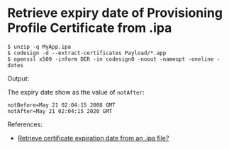 # Retrieve expiry date of Provisioning Profile Certificate from .ipa

```text
$ unzip -q MyApp.ipa
$ codesign -d --extract-certificates Payload/*.app
$ openssl x509 -inform DER -in codesign0 -noout -nameopt -oneline -dates
```

Output:

The expiry date show as the value of `notAfter`:

```text
notBefore=May 21 02:04:15 2008 GMT
notAfter=May 21 02:04:15 2020 GMT
```

References:

* [Retrieve certificate expiration date from an .ipa file?](https://stackoverflow.com/questions/36453102/retrieve-certificate-expiration-date-from-an-ipa-file)

